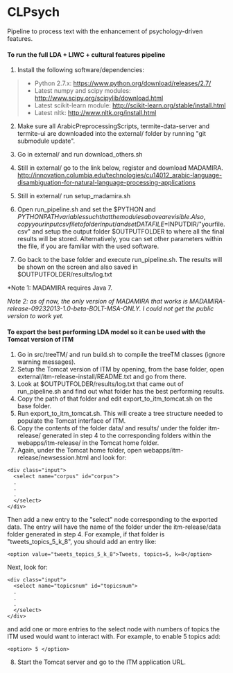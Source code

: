 CLPsych
=======
Pipeline to process text with the enhancement of psychology-driven features.

#### To run the full LDA + LIWC + cultural features pipeline

1) Install the following software/dependencies:
> - Python 2.7.x: https://www.python.org/download/releases/2.7/
> - Latest numpy and scipy modules: http://www.scipy.org/scipylib/download.html
> - Latest scikit-learn module: http://scikit-learn.org/stable/install.html
> - Latest nltk: http://www.nltk.org/install.html

2) Make sure all ArabicPreprocessingScripts, termite-data-server and termite-ui are downloaded into the external/ folder by running "git submodule update".

3) Go in external/ and run download_others.sh

4) Still in external/ go to the link below, register and download MADAMIRA.
http://innovation.columbia.edu/technologies/cu14012_arabic-language-disambiguation-for-natural-language-processing-applications

5) Still in external/ run setup_madamira.sh

6) Open run_pipeline.sh and set the $PYTHON and $PYTHONPATH variables such that the modules above are visible. Also, copy your input csv file to folder input/ and set DATAFILE=$INPUTDIR/"yourfile.csv"
and setup the output folder $OUTPUTFOLDER to where all the final results will be stored. Alternatively, you can set other parameters within the file, if you are familiar with the used software.

7) Go back to the base folder and execute run_pipeline.sh. The results will be shown on the screen and also saved in $OUTPUTFOLDER/results/log.txt

*Note 1: MADAMIRA requires Java 7.

*Note 2: as of now, the only version of MADAMIRA that works is MADAMIRA-release-09232013-1.0-beta-BOLT-MSA-ONLY. I could not get the public version to work yet.*

#### To export the best performing LDA model so it can be used with the Tomcat version of ITM

1) Go in src/treeTM/ and run build.sh to compile the treeTM classes (ignore warning messages).
2) Setup the Tomcat version of ITM by opening, from the base folder, open external/itm-release-install/README.txt and go from there.
3) Look at $OUTPUTFOLDER/results/log.txt that came out of run_pipeline.sh and find out what folder has the best performing results.
4) Copy the path of that folder and edit export_to_itm_tomcat.sh on the base folder.
5) Run export_to_itm_tomcat.sh. This will create a tree structure needed to populate the Tomcat interface of ITM.
6) Copy the contents of the folder data/ and results/ under the folder itm-release/ generated in step 4 to the corresponding folders within the webapps/itm-release/ in the Tomcat home folder.
7) Again, under the Tomcat home folder, open webapps/itm-release/newsession.html and look for:
```
<div class="input">
  <select name="corpus" id="corpus">
  .
  .
  .
  </select>
</div>
```
Then add a new entry to the "select" node corresponding to the exported data. The entry will have the name of the folder under the itm-release/data folder generated in step 4. For example, if that folder is "tweets_topics_5_k_8", you should add an entry like: 

```<option value="tweets_topics_5_k_8">Tweets, topics=5, k=8</option>```

Next, look for:

```
<div class="input">
  <select name="topicsnum" id="topicsnum">
  .
  .
  .
  </select>
</div>
```
and add one or more entries to the select node with numbers of topics the ITM used would want to interact with. For example, to enable 5 topics add: 

```<option> 5 </option>```

8) Start the Tomcat server and go to the ITM application URL.

